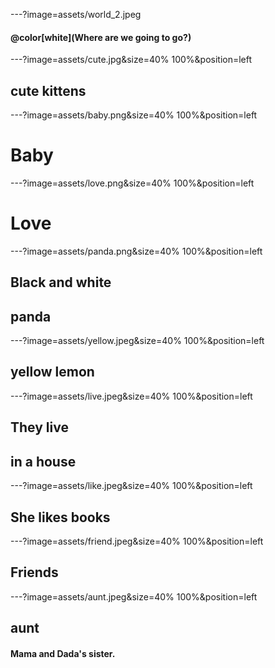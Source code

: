 ---?image=assets/world_2.jpeg
#### @color[white](Where are we going to go?)
---?image=assets/cute.jpg&size=40% 100%&position=left

## cute kittens

---?image=assets/baby.png&size=40% 100%&position=left

# Baby

---?image=assets/love.png&size=40% 100%&position=left

# Love

---?image=assets/panda.png&size=40% 100%&position=left

## Black and white 
## panda

---?image=assets/yellow.jpeg&size=40% 100%&position=left

## yellow lemon

---?image=assets/live.jpeg&size=40% 100%&position=left

## They live
## in a house

---?image=assets/like.jpeg&size=40% 100%&position=left

## She likes books

---?image=assets/friend.jpeg&size=40% 100%&position=left

## Friends

---?image=assets/aunt.jpeg&size=40% 100%&position=left

## aunt

#### Mama and Dada's sister.


